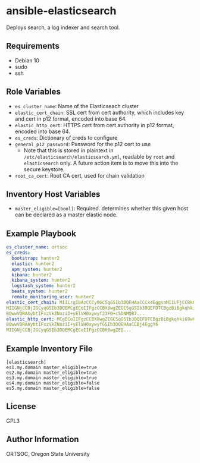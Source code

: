 ansible-elasticsearch
=========

Deploys search, a log indexer and search tool.

Requirements
------------

- Debian 10
- sudo
- ssh

Role Variables
--------------

- `es_cluster_name`: Name of the Elasticseach cluster
- `elastic_cert_chain`: SSL cert from cert authority, which includes key and cert in p12 format, encoded into base 64.
- `elastic_http_cert`: HTTPS cert from cert authority in p12 format, encoded into base 64.
- `es_creds`: Dictionary of creds to configure
- `general_p12_password`: Password for the p12 cert to use
  - Note that this is stored in plaintext in `/etc/elasticsearch/elasticsearch.yml`, readable by `root` and `elasticsearch` only. A future action item is to move this into the secure keystore.
- `root_ca_cert`: Root CA cert, used for chain validation

Inventory Host Variables
----------------

- `master_eligible=[bool]`: Required. determines whether this given host can be declared as a master elastic node.

Example Playbook
----------------

```yaml
es_cluster_name: ortsoc
es_creds:
  bootstrap: hunter2
  elastic: hunter2
  apm_system: hunter2
  kibana: hunter2
  kibana_system: hunter2
  logstash_system: hunter2
  beats_system: hunter2
  remote_monitoring_user: hunter2
elastic_cert_chain: MIILrgIBAzCCCy0GCSqGSIb3DQEHAaCCCx4EggsaMIILFjCCBk0GCSqGSIb3DQEHAaCCBj4EggY6
MIIGNjCCBjIGCyqGSIb3DQEMCgECoIIFgzCCBX8wgZEGCSqGSIb3DQEFDTCBgzBiBgkqhkiG9w0B
BQwwVQRAAybtIFxzVkZNoziI+yElVH0xywyf23F0+c5DNMQB7...
elastic_http_cert: MCgECoIIFgzCCBX8wgZEGCSqGSIb3DQEFDTCBgzBiBgkqhkiG9w0B
BQwwVQRAAybtIFxzVkZNoziI+yElVH0xywyfGSIb3DQEHAaCCBj4EggY6
MIIGNjCCBjIGCyqGSIb3DQEMCgECoIIFgzCCBX8wgZEG...

```

Example Inventory File
---------

```
[elasticsearch]
es1.my.domain master_eligible=true
es2.my.domain master_eligible=true
es3.my.domain master_eligible=true
es4.my.domain master_eligible=false
es5.my.domain master_eligible=false
```

License
-------

GPL3

Author Information
------------------

ORTSOC, Oregon State University
